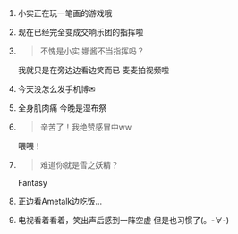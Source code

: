 1. 小实正在玩一笔画的游戏哦

2. 现在已经完全变成交响乐团的指挥啦

3. > 不愧是小实 娜酱不当指挥吗？

   我就只是在旁边边看边笑而已 麦麦拍视频啦

4. 今天没怎么发手机博✉

5. 全身肌肉痛 今晚是湿布祭

6. > 辛苦了！我绝赞感冒中ww

   喂喂！

7. > 难道你就是雪之妖精？

   Fantasy

8. 正边看Ametalk边吃饭…

9. 电视看着看着，笑出声后感到一阵空虚 但是也习惯了(。-∀-)

